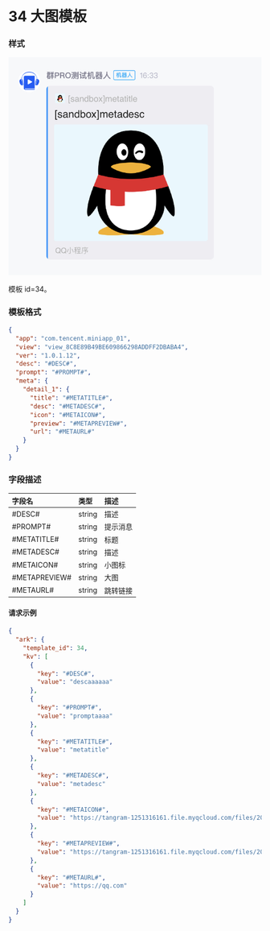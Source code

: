 # 34 大图模板

### 样式

![34](./34.png)

模板 id=34。

### 模板格式

```json
{
  "app": "com.tencent.miniapp_01",
  "view": "view_8C8E89B49BE609866298ADDFF2DBABA4",
  "ver": "1.0.1.12",
  "desc": "#DESC#",
  "prompt": "#PROMPT#",
  "meta": {
    "detail_1": {
      "title": "#METATITLE#",
      "desc": "#METADESC#",
      "icon": "#METAICON#",
      "preview": "#METAPREVIEW#",
      "url": "#METAURL#"
    }
  }
}
```

### 字段描述

| 字段名        | 类型   | 描述     |
| :------------ | :----- | :------- |
| #DESC#        | string | 描述     |
| #PROMPT#      | string | 提示消息 |
| #METATITLE#   | string | 标题     |
| #METADESC#    | string | 描述     |
| #METAICON#    | string | 小图标   |
| #METAPREVIEW# | string | 大图     |
| #METAURL#     | string | 跳转链接 |

#### 请求示例

```json
{
  "ark": {
    "template_id": 34,
    "kv": [
      {
        "key": "#DESC#",
        "value": "descaaaaaa"
      },
      {
        "key": "#PROMPT#",
        "value": "promptaaaa"
      },
      {
        "key": "#METATITLE#",
        "value": "metatitle"
      },
      {
        "key": "#METADESC#",
        "value": "metadesc"
      },
      {
        "key": "#METAICON#",
        "value": "https://tangram-1251316161.file.myqcloud.com/files/20211014/bfd7d02235e52d60b05a630ac9ef8bcc.png"
      },
      {
        "key": "#METAPREVIEW#",
        "value": "https://tangram-1251316161.file.myqcloud.com/files/20211014/bfd7d02235e52d60b05a630ac9ef8bcc.png"
      },
      {
        "key": "#METAURL#",
        "value": "https://qq.com"
      }
    ]
  }
}
```

